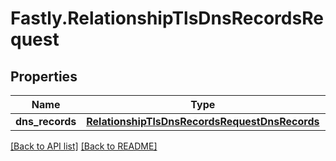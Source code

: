 # Fastly.RelationshipTlsDnsRecordsRequest

## Properties

Name | Type | Description | Notes
------------ | ------------- | ------------- | -------------
**dns_records** | [**RelationshipTlsDnsRecordsRequestDnsRecords**](RelationshipTlsDnsRecordsRequestDnsRecords.md) |  | [optional] 


[[Back to API list]](../../README.md#endpoints) [[Back to README]](../../README.md)
